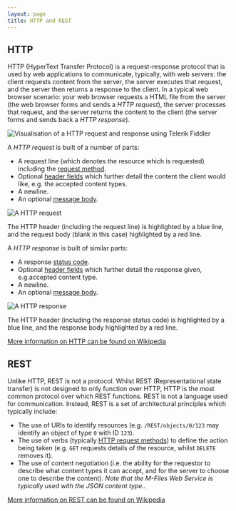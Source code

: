 ```yaml
---
layout: page
title: HTTP and REST
---
```


## HTTP

HTTP (HyperText Transfer Protocol) is a request-response protocol that is used by web applications to communicate, typically, with web servers: the client requests content from the server, the server executes that request, and the server then returns a response to the client.  In a typical web browser scenario: your web browser requests a HTML file from the server (the web browser forms and sends a *HTTP request*), the server processes that request, and the server returns the content to the client (the server forms and sends back a *HTTP response*).

![Visualisation of a HTTP request and response using Telerik Fiddler](request-response.png)

A *HTTP request* is built of a number of parts:
* A request line (which denotes the resource which is requested) including the [request method](https://en.wikipedia.org/wiki/Hypertext_Transfer_Protocol#Request_methods).
* Optional [header fields](https://en.wikipedia.org/wiki/HTTP_request_header_field) which further detail the content the client would like, e.g. the accepted content types.
* A newline.
* An optional [message body](https://en.wikipedia.org/wiki/HTTP_message_body).

![A HTTP request](request.png)
<p class="note">The HTTP header (including the request line) is highlighted by a <span css="color: blue">blue line</span>, and the request body (blank in this case) highlighted by a <span css="color: red">red line</span>.</p>

A *HTTP response* is built of similar parts:
* A response [status code](https://en.wikipedia.org/wiki/List_of_HTTP_status_codes).
* Optional [header fields](https://en.wikipedia.org/wiki/HTTP_response_header_field) which further detail the response given, e.g.accepted content type.
* A newline.
* An optional [message body](https://en.wikipedia.org/wiki/HTTP_message_body).

![A HTTP response](response.png)
<p class="note">The HTTP header (including the response status code) is highlighted by a <span css="color: blue">blue line</span>, and the response body highlighted by a <span css="color: red">red line</span>.</p>

[More information on HTTP can be found on Wikipedia](https://en.wikipedia.org/wiki/Hypertext_Transfer_Protocol)

## REST

Unlike HTTP, REST is not a protocol. Whilst REST (Representational state transfer) is not designed to only function over HTTP, HTTP is the most common protocol over which REST functions.  REST is not a language used for communication.  Instead, REST is a set of architectural principles which typically include:

* The use of URIs to identify resources (e.g. `/REST/objects/0/123` may identify an object of type `0` with ID `123`).
* The use of verbs (typically [HTTP request methods](https://en.wikipedia.org/wiki/Hypertext_Transfer_Protocol#Request_methods)) to define the action being taken (e.g. `GET` requests details of the resource, whilst `DELETE` removes it).
* The use of content negotiation (i.e. the ability for the requestor to describe what content types it can accept, and for the server to choose one to describe the content).  *Note that the M-Files Web Service is typically used with the JSON content type.*.

[More information on REST can be found on Wikipedia](https://en.wikipedia.org/wiki/Representational_state_transfer)

